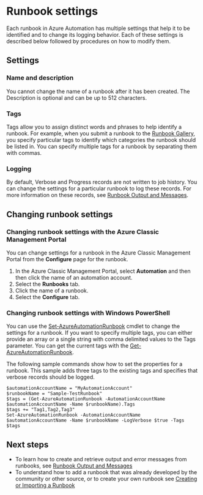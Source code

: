 <properties
    pageTitle="Runbook settings | Azure"
    description="Describes the configuration settings for a runbook in Azure Automation and how to change them using both the Azure Classic Management Portal and Windows PowerShell."
    services="automation"
    documentationcenter=""
    author="mgoedtel"
    manager="stevenka"
    editor="tysonn" />
<tags
    ms.assetid="a726f20c-a952-48b8-88ee-36d76aa3ac61"
    ms.service="automation"
    ms.devlang="na"
    ms.topic="article"
    ms.tgt_pltfrm="na"
    ms.workload="infrastructure-services"
    ms.date="11/11/2016"
    wacn.date=""
    ms.author="bwren" />

# Runbook settings
Each runbook in Azure Automation has multiple settings that help it to be identified and to change its logging behavior. Each of these settings is described below followed by procedures on how to modify them.

## Settings
### Name and description
You cannot change the name of a runbook after it has been created. The Description is optional and can be up to 512 characters.

### Tags
Tags allow you to assign distinct words and phrases to help identify a runbook. For example, when you submit a runbook to the [Runbook Gallery](/documentation/articles/automation-runbook-gallery/), you specify particular tags to identify which categories the runbook should be listed in. You can specify multiple tags for a runbook by separating them with commas.

### Logging
By default, Verbose and Progress records are not written to job history. You can change the settings for a particular runbook to log these records. For more information on these records, see [Runbook Output and Messages](/documentation/articles/automation-runbook-output-and-messages/).

## Changing runbook settings

### Changing runbook settings with the Azure Classic Management Portal
You can change settings for a runbook in the Azure Classic Management Portal from the **Configure** page for the runbook.

1. In the Azure Classic Management Portal, select **Automation** and then then click the name of an automation account.
1. Select the **Runbooks** tab.
1. Click the name of a runbook.
1. Select the **Configure** tab.

### Changing runbook settings with Windows PowerShell
You can use the [Set-AzureAutomationRunbook](https://msdn.microsoft.com/zh-cn/library/dn690275.aspx) cmdlet to change the settings for a runbook. If you want to specify multiple tags, you can either provide an array or a single string with comma delimited values to the Tags parameter. You can get the current tags with the [Get-AzureAutomationRunbook](https://msdn.microsoft.com/zh-cn/library/dn690278.aspx).

The following sample commands show how to set the properties for a runbook. This sample adds three tags to the existing tags and specifies that verbose records should be logged.

    $automationAccountName = "MyAutomationAccount"
    $runbookName = "Sample-TestRunbook"
    $tags = (Get-AzureAutomationRunbook -AutomationAccountName $automationAccountName -Name $runbookName).Tags
    $tags += "Tag1,Tag2,Tag3"
    Set-AzureAutomationRunbook -AutomationAccountName $automationAccountName -Name $runbookName -LogVerbose $true -Tags $tags

## Next steps
* To learn how to create and retrieve output and error messages from runbooks, see [Runbook Output and Messages](/documentation/articles/automation-runbook-output-and-messages/) 
* To understand how to add a runbook that was already developed by the community or other source, or to create your own runbook see [Creating or Importing a Runbook](/documentation/articles/automation-creating-importing-runbook/)